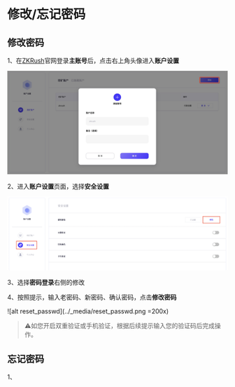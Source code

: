 # 修改/忘记密码

## 修改密码

1、在[ZKRush](https://www.zkrush.com)官网登录**主账号**后，点击右上角头像进入**账户设置**

![alt add_miner_account](../_media/add_miner_account.png)


2、进入**账户设置**页面，选择**安全设置**

![alt enter_reset_passwd](../_media/enter_reset_passwd.png)

3、选择**密码登录**右侧的修改

4、按照提示，输入老密码、新密码、确认密码，点击**修改密码**

![alt reset_passwd](../_media/reset_passwd.png =200x)

> ⚠️如您开启双重验证或手机验证，根据后续提示输入您的验证码后完成操作。



## 忘记密码

1、



